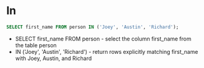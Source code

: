 # In

```sql
SELECT first_name FROM person IN ('Joey', 'Austin', 'Richard');
```
- SELECT first_name FROM person - select the column first_name from the table person
- IN ('Joey', 'Austin', 'Richard') - return rows explicitly matching first_name with Joey, Austin, and Richard